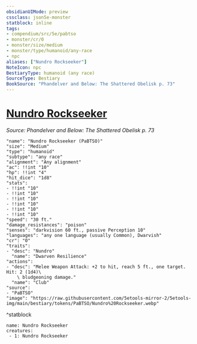 ```yaml
---
obsidianUIMode: preview
cssclass: json5e-monster
statblock: inline
tags:
- compendium/src/5e/pabtso
- monster/cr/0
- monster/size/medium
- monster/type/humanoid/any-race
- npc
aliases: ["Nundro Rockseeker"]
NoteIcon: npc
BestiaryType: humanoid (any race)
SourceType: Bestiary
BookSource: "Phandelver and Below: The Shattered Obelisk p. 73"
---
```

# [Nundro Rockseeker](2-Mechanics/CLI/bestiary/npc/nundro-rockseeker-pabtso.md)
*Source: Phandelver and Below: The Shattered Obelisk p. 73*  

```statblock
"name": "Nundro Rockseeker (PaBTSO)"
"size": "Medium"
"type": "humanoid"
"subtype": "any race"
"alignment": "Any alignment"
"ac": !!int "10"
"hp": !!int "4"
"hit_dice": "1d8"
"stats":
- !!int "10"
- !!int "10"
- !!int "10"
- !!int "10"
- !!int "10"
- !!int "10"
"speed": "30 ft."
"damage_resistances": "poison"
"senses": "darkvision 60 ft., passive Perception 10"
"languages": "any one language (usually Common), Dwarvish"
"cr": "0"
"traits":
- "desc": "Nundro"
  "name": "Dwarven Resilience"
"actions":
- "desc": "Melee Weapon Attack: +2 to hit, reach 5 ft., one target. Hit: 2 (1d4)\
    \ bludgeoning damage."
  "name": "Club"
"source":
- "PaBTSO"
"image": "https://raw.githubusercontent.com/5etools-mirror-2/5etools-img/main/bestiary/tokens/PaBTSO/Nundro%20Rockseeker.webp"
```
^statblock

```encounter-table
name: Nundro Rockseeker
creatures:
 - 1: Nundro Rockseeker
```